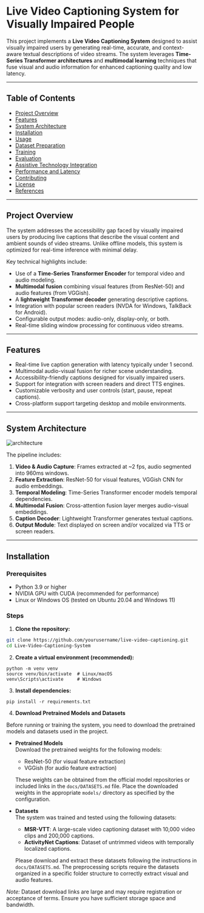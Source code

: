 # Live Video Captioning System for Visually Impaired People

This project implements a **Live Video Captioning System** designed to assist visually impaired users by generating real-time, accurate, and context-aware textual descriptions of video streams. The system leverages **Time-Series Transformer architectures** and **multimodal learning** techniques that fuse visual and audio information for enhanced captioning quality and low latency.

---

## Table of Contents

- [Project Overview](#project-overview)  
- [Features](#features)  
- [System Architecture](#system-architecture)  
- [Installation](#installation)  
- [Usage](#usage)  
- [Dataset Preparation](#dataset-preparation)  
- [Training](#training)  
- [Evaluation](#evaluation)  
- [Assistive Technology Integration](#assistive-technology-integration)  
- [Performance and Latency](#performance-and-latency)  
- [Contributing](#contributing)  
- [License](#license)  
- [References](#references)  

---

## Project Overview

The system addresses the accessibility gap faced by visually impaired users by producing live captions that describe the visual content and ambient sounds of video streams. Unlike offline models, this system is optimized for real-time inference with minimal delay.

Key technical highlights include:

- Use of a **Time-Series Transformer Encoder** for temporal video and audio modeling.
- **Multimodal fusion** combining visual features (from ResNet-50) and audio features (from VGGish).
- A **lightweight Transformer decoder** generating descriptive captions.
- Integration with popular screen readers (NVDA for Windows, TalkBack for Android).
- Configurable output modes: audio-only, display-only, or both.
- Real-time sliding window processing for continuous video streams.

---

## Features

- Real-time live caption generation with latency typically under 1 second.
- Multimodal audio-visual fusion for richer scene understanding.
- Accessibility-friendly captions designed for visually impaired users.
- Support for integration with screen readers and direct TTS engines.
- Customizable verbosity and user controls (start, pause, repeat captions).
- Cross-platform support targeting desktop and mobile environments.

---

## System Architecture

![architecture](https://github.com/user-attachments/assets/76fea644-697a-4f3c-8a00-c43e54b971b8)

The pipeline includes:

1. **Video & Audio Capture**: Frames extracted at ~2 fps, audio segmented into 960ms windows.
2. **Feature Extraction**: ResNet-50 for visual features, VGGish CNN for audio embeddings.
3. **Temporal Modeling**: Time-Series Transformer encoder models temporal dependencies.
4. **Multimodal Fusion**: Cross-attention fusion layer merges audio-visual embeddings.
5. **Caption Decoder**: Lightweight Transformer generates textual captions.
6. **Output Module**: Text displayed on screen and/or vocalized via TTS or screen readers.

---

## Installation

### Prerequisites

- Python 3.9 or higher
- NVIDIA GPU with CUDA (recommended for performance)
- Linux or Windows OS (tested on Ubuntu 20.04 and Windows 11)

### Steps

1. **Clone the repository:**

```bash
git clone https://github.com/yourusername/live-video-captioning.git
cd Live-Video-Captioning-System
```
2. **Create a virtual environment (recommended):**

```
python -m venv venv
source venv/bin/activate  # Linux/macOS
venv\Scripts\activate     # Windows
```

3. **Install dependencies:**

```
pip install -r requirements.txt
```

4. **Download Pretrained Models and Datasets**

Before running or training the system, you need to download the pretrained models and datasets used in the project.

- **Pretrained Models**  
  Download the pretrained weights for the following models:  
  - ResNet-50 (for visual feature extraction)  
  - VGGish (for audio feature extraction)  
  
  These weights can be obtained from the official model repositories or included links in the `docs/DATASETS.md` file. Place the downloaded weights in the appropriate `models/` directory as specified by the configuration.

- **Datasets**  
  The system was trained and tested using the following datasets:  
  - **MSR-VTT**: A large-scale video captioning dataset with 10,000 video clips and 200,000 captions.  
  - **ActivityNet Captions**: Dataset of untrimmed videos with temporally localized captions.  
  
  Please download and extract these datasets following the instructions in `docs/DATASETS.md`. The preprocessing scripts require the datasets organized in a specific folder structure to correctly extract visual and audio features.

*Note:* Dataset download links are large and may require registration or acceptance of terms. Ensure you have sufficient storage space and bandwidth.

